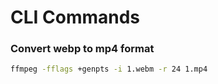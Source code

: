 # CLI Commands

### Convert webp to mp4 format
```bash
ffmpeg -fflags +genpts -i 1.webm -r 24 1.mp4
```